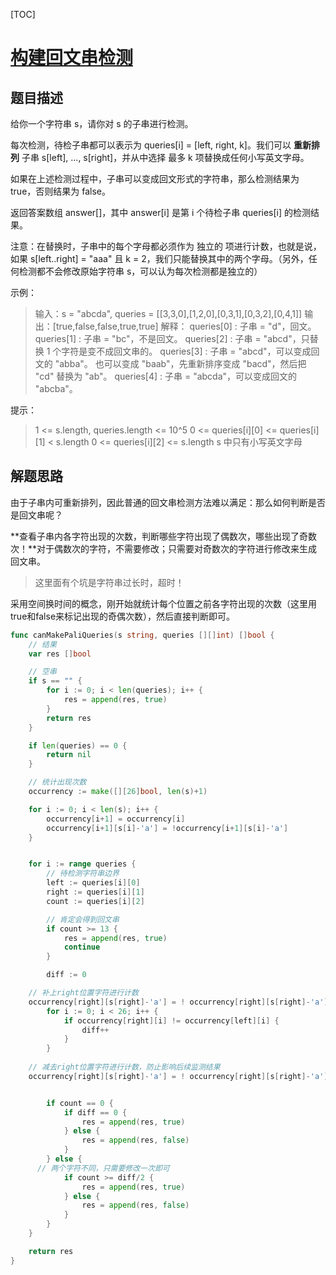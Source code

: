 [TOC]

# [构建回文串检测](https://leetcode-cn.com/problems/can-make-palindrome-from-substring/)

## 题目描述

给你一个字符串 s，请你对 s 的子串进行检测。

每次检测，待检子串都可以表示为 queries[i] = [left, right, k]。我们可以 **重新排列** 子串 s[left], ..., s[right]，并从中选择 最多 k 项替换成任何小写英文字母。 

如果在上述检测过程中，子串可以变成回文形式的字符串，那么检测结果为 true，否则结果为 false。

返回答案数组 answer[]，其中 answer[i] 是第 i 个待检子串 queries[i] 的检测结果。

注意：在替换时，子串中的每个字母都必须作为 独立的 项进行计数，也就是说，如果 s[left..right] = "aaa" 且 k = 2，我们只能替换其中的两个字母。（另外，任何检测都不会修改原始字符串 s，可以认为每次检测都是独立的）

 

示例：

>输入：s = "abcda", queries = [[3,3,0],[1,2,0],[0,3,1],[0,3,2],[0,4,1]]
输出：[true,false,false,true,true]
解释：
queries[0] : 子串 = "d"，回文。
queries[1] : 子串 = "bc"，不是回文。
queries[2] : 子串 = "abcd"，只替换 1 个字符是变不成回文串的。
queries[3] : 子串 = "abcd"，可以变成回文的 "abba"。 也可以变成 "baab"，先重新排序变成 "bacd"，然后把 "cd" 替换为 "ab"。
queries[4] : 子串 = "abcda"，可以变成回文的 "abcba"。


提示：

> 1 <= s.length, queries.length <= 10^5
> 0 <= queries[i][0] <= queries[i][1] < s.length
> 0 <= queries[i][2] <= s.length
> s 中只有小写英文字母

## 解题思路

由于子串内可重新排列，因此普通的回文串检测方法难以满足：那么如何判断是否是回文串呢？

**查看子串内各字符出现的次数，判断哪些字符出现了偶数次，哪些出现了奇数次！**对于偶数次的字符，不需要修改；只需要对奇数次的字符进行修改来生成回文串。

> 这里面有个坑是字符串过长时，超时！

采用空间换时间的概念，刚开始就统计每个位置之前各字符出现的次数（这里用true和false来标记出现的奇偶次数），然后直接判断即可。

```go
func canMakePaliQueries(s string, queries [][]int) []bool {
	// 结果
	var res []bool

	// 空串
	if s == "" {
		for i := 0; i < len(queries); i++ {
			res = append(res, true)
		}
		return res
	}

	if len(queries) == 0 {
		return nil
	}

	// 统计出现次数
	occurrency := make([][26]bool, len(s)+1)

	for i := 0; i < len(s); i++ {
		occurrency[i+1] = occurrency[i]
		occurrency[i+1][s[i]-'a'] = !occurrency[i+1][s[i]-'a']
	}


	for i := range queries {
		// 待检测字符串边界
		left := queries[i][0]
		right := queries[i][1]
		count := queries[i][2]

		// 肯定会得到回文串
		if count >= 13 {
			res = append(res, true)
			continue
		}

		diff := 0

    // 补上right位置字符进行计数
    occurrency[right][s[right]-'a'] = ! occurrency[right][s[right]-'a']
		for i := 0; i < 26; i++ {
			if occurrency[right][i] != occurrency[left][i] {
				diff++
			}
		}
    
    // 减去right位置字符进行计数，防止影响后续监测结果
    occurrency[right][s[right]-'a'] = ! occurrency[right][s[right]-'a']


		if count == 0 {
			if diff == 0 {
				res = append(res, true)
			} else {
				res = append(res, false)
			}
		} else {
      // 两个字符不同，只需要修改一次即可
			if count >= diff/2 {
				res = append(res, true)
			} else {
				res = append(res, false)
			}
		}
	}

	return res
}
```

